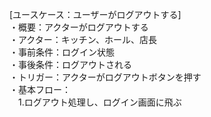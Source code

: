 [ユースケース：ユーザーがログアウトする]  
・概要：アクターがログアウトする     
・アクター：キッチン、ホール、店長    
・事前条件：ログイン状態  
・事後条件：ログアウトされる  
・トリガー：アクターがログアウトボタンを押す  
・基本フロー：    
　1.ログアウト処理し、ログイン画面に飛ぶ  